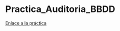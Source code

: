 # Practica_Auditoria_BBDD

[Enlace a la práctica](https://github.com/FranHuzon/Practica_Auditoria_BBDD/blob/master/Auditorias.md) 
